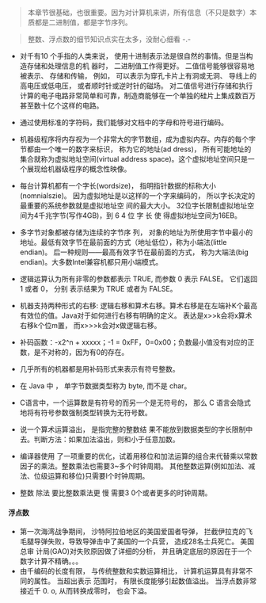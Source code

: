 > 本章节很基础，也很重要。因为对计算机来讲，所有信息（不只是数字）本质都是二进制值，都是字节序列。

> 整数、浮点数的细节知识点实在太多，没耐心细看 -.- 





* 对千有10 个手指的人类来说， 使用十进制表示法是很自然的事情。但是当构造存储和处理信息的机 器时， 二进制值工作得更好。 二值信号能够很容易地被表示、 存储和传输， 例如， 可以表示为穿孔卡片上有洞或无洞、 导线上的高电压或低电压， 或者顺时针或逆时针的磁场。 对二值信号进行存储和执行计算的电子电路非常简单和可靠，制造商能够在一个单独的硅片上集成数百万甚至数十亿个这样的电路。
* 通过使用标准的字符码，我们能够对文档中的字母和符号进行编码。
* 机器级程序将内存视为一个非常大的字节数组，成为虚拟内存。内存的每个字节都由一个唯一的数字来标识， 称为它的地址(ad­ dress)， 所有可能地址的集合就称为虚拟地址空间(virtual address space)。这个虚拟地址空间只是一个展现给机器级程序的概念性映像。
* 每台计算机都有一个字长(wordsize)， 指明指针数据的标称大小(nomnialszie)。 因为虚拟地址是以这样的一个字来编码的， 所以字长决定的最重要的系统参数就是虚拟地址空 间的最大大小。 32位字长限制虚拟地址空间为4千兆字节(写作4GB)，到 6 4 位 字 长 使 得虚拟地址空间为16EB。
* 多字节对象都被存储为连续的字节序 列， 对象的地址为所使用字节中最小的地址。最低有效字节在最前面的方式（地址低位），称为小端法(little endian)。 后一种规则——最高有效字节在最前面的方式， 称为大端法(big endian)。大多数Intel兼容机都只用小端模式。
* 逻辑运算认为所有非零的参数都表示 TRUE, 而参数 0 表示 FALSE。 它们返回 1 或者 0， 分别 表示结果为 TRUE 或者为 FALSE。
* 机器支持两种形式的右移: 逻辑右移和算术右移。算术右移是在左端补K个最高有效位的值。Java对于如何进行右移有明确的定义。 表达是x>>k会将x算术右移k个位m置， 而x>>>k会对x做逻辑右移。

* 补码函数：-x2^n + xxxxx；-1 = 0xFF，0=0x00；负数最小值没有对应的正数，是不对称的，因为有0的存在。
* 几乎所有的机器都是用补码形式来表示有符号整数。
* 在 Java 中 ， 单字节数据类型称为 byte, 而不是 char。
* C语言中，一个运算数是有符号的而另一个是无符号的， 那么 C 语言会隐式地将有符号参数强制类型转换为无符号数。
* 说一个算术运算溢出， 是指完整的整数结 果不能放到数据类型的字长限制中去。判断方法：如果加法溢出，则和小于任意加数。



* 编译器使用 了一项重要的优化，试着用移位和加法运算的组合来代替乘以常数 因子的乘法。整数乘法也需要3~多个时钟周期。	其他整数运算(例如加法、减法、位级运算和移位)只需要l个时钟周期。
* 整数 除法 要比整数乘法更 慢 需要3 0个或者更多的时钟周期。



#### 浮点数

* 第一次海湾战争期间， 沙特阿拉伯地区的美国爱国者导弹， 拦截伊拉克的飞毛腿导弹失败，导致导弹击中了美国的一个兵营， 造成28名士兵死亡。 美国总审 计局(GAO)对失败原因做了详细的分析， 并且确定底层的原因在于一个数字计算不精确。。。
* 由千编码的长度有限， 与传统整数和实数运算相比， 计算机运算具有非常不同的属性。 当超出表示 范围时， 有限长度能够引起数值溢出。 当浮点数非常接近千 0. o, 从而转换成零时， 也会下溢。